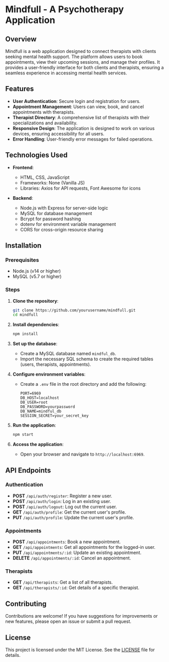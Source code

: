 # Mindfull - A Psychotherapy Application

## Overview

Mindfull is a web application designed to connect therapists with clients seeking mental health support. The platform allows users to book appointments, view their upcoming sessions, and manage their profiles. It provides a user-friendly interface for both clients and therapists, ensuring a seamless experience in accessing mental health services.

## Features

- **User Authentication**: Secure login and registration for users.
- **Appointment Management**: Users can view, book, and cancel appointments with therapists.
- **Therapist Directory**: A comprehensive list of therapists with their specializations and availability.
- **Responsive Design**: The application is designed to work on various devices, ensuring accessibility for all users.
- **Error Handling**: User-friendly error messages for failed operations.

## Technologies Used

- **Frontend**:
  - HTML, CSS, JavaScript
  - Frameworks: None (Vanilla JS)
  - Libraries: Axios for API requests, Font Awesome for icons

- **Backend**:
  - Node.js with Express for server-side logic
  - MySQL for database management
  - Bcrypt for password hashing
  - dotenv for environment variable management
  - CORS for cross-origin resource sharing

## Installation

### Prerequisites

- Node.js (v14 or higher)
- MySQL (v5.7 or higher)

### Steps

1. **Clone the repository**:
   ```bash
   git clone https://github.com/yourusername/mindfull.git
   cd mindfull
   ```

2. **Install dependencies**:
   ```bash
   npm install
   ```

3. **Set up the database**:
   - Create a MySQL database named `mindful_db`.
   - Import the necessary SQL schema to create the required tables (users, therapists, appointments).

4. **Configure environment variables**:
   - Create a `.env` file in the root directory and add the following:
     ```
     PORT=6969
     DB_HOST=localhost
     DB_USER=root
     DB_PASSWORD=yourpassword
     DB_NAME=mindful_db
     SESSION_SECRET=your_secret_key
     ```

5. **Run the application**:
   ```bash
   npm start
   ```

6. **Access the application**:
   - Open your browser and navigate to `http://localhost:6969`.

## API Endpoints

### Authentication
- **POST** `/api/auth/register`: Register a new user.
- **POST** `/api/auth/login`: Log in an existing user.
- **POST** `/api/auth/logout`: Log out the current user.
- **GET** `/api/auth/profile`: Get the current user's profile.
- **PUT** `/api/auth/profile`: Update the current user's profile.

### Appointments
- **POST** `/api/appointments`: Book a new appointment.
- **GET** `/api/appointments`: Get all appointments for the logged-in user.
- **PUT** `/api/appointments/:id`: Update an existing appointment.
- **DELETE** `/api/appointments/:id`: Cancel an appointment.

### Therapists
- **GET** `/api/therapists`: Get a list of all therapists.
- **GET** `/api/therapists/:id`: Get details of a specific therapist.

## Contributing

Contributions are welcome! If you have suggestions for improvements or new features, please open an issue or submit a pull request.

## License

This project is licensed under the MIT License. See the [LICENSE](LICENSE) file for details.